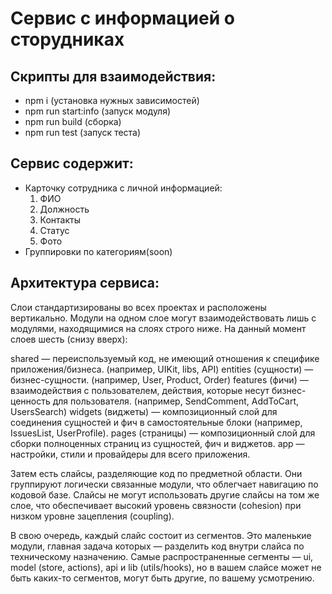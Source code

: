 # Сервис с информацией о сторудниках

## Скрипты для взаимодействия:
- npm i (установка нужных зависимостей)
- npm run start:info (запуск модуля)
- npm run build (сборка)
- npm run test (запуск теста)

## Сервис содержит:

- Карточку сотрудника с личной информацией:
    1. ФИО
    2. Должность
    3. Контакты
    4. Статус
    5. Фото
- Группировки по категориям(soon)

## Архитектура сервиса:

Слои стандартизированы во всех проектах и расположены вертикально. Модули на одном слое могут взаимодействовать лишь с модулями, находящимися на слоях строго ниже. На данный момент слоев шесть (снизу вверх):

shared — переиспользуемый код, не имеющий отношения к специфике приложения/бизнеса. (например, UIKit, libs, API)
entities (сущности) — бизнес-сущности. (например, User, Product, Order)
features (фичи) — взаимодействия с пользователем, действия, которые несут бизнес-ценность для пользователя. (например, SendComment, AddToCart, UsersSearch)
widgets (виджеты) — композиционный слой для соединения сущностей и фич в самостоятельные блоки (например, IssuesList, UserProfile).
pages (страницы) — композиционный слой для сборки полноценных страниц из сущностей, фич и виджетов.
app — настройки, стили и провайдеры для всего приложения.

Затем есть слайсы, разделяющие код по предметной области. Они группируют логически связанные модули, что облегчает навигацию по кодовой базе. Слайсы не могут использовать другие слайсы на том же слое, что обеспечивает высокий уровень связности (cohesion) при низком уровне зацепления (coupling).

В свою очередь, каждый слайс состоит из сегментов. Это маленькие модули, главная задача которых — разделить код внутри слайса по техническому назначению. Самые распространенные сегменты — ui, model (store, actions), api и lib (utils/hooks), но в вашем слайсе может не быть каких-то сегментов, могут быть другие, по вашему усмотрению.